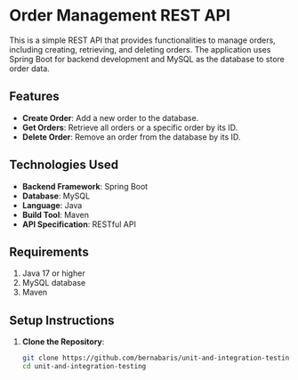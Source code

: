 # Order Management REST API

This is a simple REST API that provides functionalities to manage orders, including creating, retrieving, and deleting orders. The application uses Spring Boot for backend development and MySQL as the database to store order data.

## Features

- **Create Order**: Add a new order to the database.
- **Get Orders**: Retrieve all orders or a specific order by its ID.
- **Delete Order**: Remove an order from the database by its ID.

## Technologies Used

- **Backend Framework**: Spring Boot
- **Database**: MySQL
- **Language**: Java
- **Build Tool**: Maven
- **API Specification**: RESTful API

## Requirements

1. Java 17 or higher
2. MySQL database
3. Maven

## Setup Instructions

1. **Clone the Repository**:
   ```bash
   git clone https://github.com/bernabaris/unit-and-integration-testing.git
   cd unit-and-integration-testing
   ```